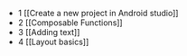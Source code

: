 - 1 [[Create a new project in Android studio]]
- 2 [[Composable Functions]]
- 3 [[Adding text]]
- 4 [[Layout basics]]